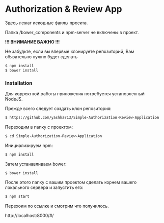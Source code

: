 # Authorization & Review App

Здесь лежат искодные фаилы проекта.

Папка /bower_components и npm-server не включены в проект.

**!!! ВНИМАНИЕ ВАЖНО !!!**

Не забудьте, если вы впервые клонируете репозиторий, Вам обязательно нужно будет сделать
```sh
$ npm install
$ bower install
```

### Installation
Для корректной работы приложения потребуется установленный NodeJS. 

Прежде всего следует создать клон репозитория:

```sh
$ https://github.com/yashka713/Simple-Authorization-Review-Application.git
```
Переходим в папку с проектом:
```sh
$ cd Simple-Authorization-Review-Application
```
Инициализируем npm:
```sh
$ npm install
```
Затем устанавливаем bower:
```sh
$ bower install
```
После этого папку с вашим проектом сделать корнем вашего локального сервера и запустить его:
```sh
$ npm start
```
Перехоим по ссылке и смотрим что получилось.

http://localhost:8000/#/
